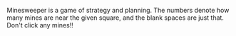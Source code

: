Minesweeper is a game of strategy and planning. The numbers denote how many mines are near the given square, and the blank spaces are just that. 
Don't click any mines!!
